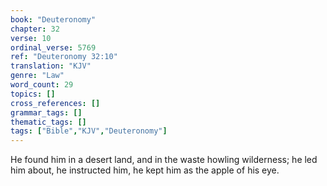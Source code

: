 ```yaml
---
book: "Deuteronomy"
chapter: 32
verse: 10
ordinal_verse: 5769
ref: "Deuteronomy 32:10"
translation: "KJV"
genre: "Law"
word_count: 29
topics: []
cross_references: []
grammar_tags: []
thematic_tags: []
tags: ["Bible","KJV","Deuteronomy"]
---
```

He found him in a desert land, and in the waste howling wilderness; he led him about, he instructed him, he kept him as the apple of his eye.
